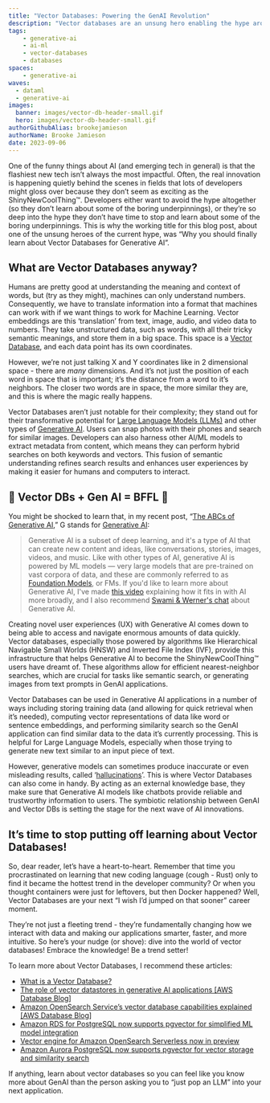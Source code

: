 ```yaml
---
title: "Vector Databases: Powering the GenAI Revolution"
description: "Vector databases are an unsung hero enabling the hype around generative AI. Learn how vector databases provide the infrastructure for UX like semantic search, accurately customizing LLMs, and why mastering Vector DBs can make you a GenAI trendsetter."
tags:
    - generative-ai
    - ai-ml
    - vector-databases
    - databases
spaces:
    - generative-ai
waves:
  - dataml
  - generative-ai
images:
  banner: images/vector-db-header-small.gif
  hero: images/vector-db-header-small.gif
authorGithubAlias: brookejamieson
authorName: Brooke Jamieson
date: 2023-09-06
---
```

One of the funny things about AI (and emerging tech in general) is that the flashiest new tech isn’t always the most impactful. Often, the real innovation is happening quietly behind the scenes in fields that lots of developers might gloss over because they don’t seem as exciting as the ShinyNewCoolThing™. Developers either want to avoid the hype altogether (so they don’t learn about some of the boring underpinnings), or they’re so deep into the hype they don’t have time to stop and learn about some of the boring underpinnings. This is why the working title for this blog post, about one of the unsung heroes of the current hype, was “Why you should finally learn about Vector Databases for Generative AI”. 

## What are Vector Databases anyway?

Humans are pretty good at understanding the meaning and context of words, but (try as they might), machines can only understand numbers. Consequently, we have to translate information into a format that machines can work with if we want things to work for Machine Learning. Vector embeddings are this ‘translation’ from text, image, audio, and video data to numbers. They take unstructured data, such as words, with all their tricky semantic meanings, and store them in a big space. This space is a [Vector Database](/posts/the-abcs-of-generative-ai#v-is-for-vector-databases), and each data point has its own coordinates.

However, we’re not just talking X and Y coordinates like in 2 dimensional space - there are *many* dimensions. And it’s not just the position of each word in space that is important; it’s the distance from a word to it’s neighbors. The closer two words are in space, the more similar they are, and this is where the magic really happens. 

Vector Databases aren’t just notable for their complexity; they stand out for their transformative potential for [Large Language Models (LLMs)](/posts/the-abcs-of-generative-ai#l-is-for-large-language-models) and other types of [Generative AI](/posts/the-abcs-of-generative-ai#g-is-for-generative-ai). Users can snap photos with their phones and search for similar images. Developers can also harness other AI/ML models to extract metadata from content, which means they can perform hybrid searches on both keywords and vectors. This fusion of semantic understanding refines search results and enhances user experiences by making it easier for humans and computers to interact. 

## 💖 Vector DBs + Gen AI = BFFL 💖

You might be shocked to learn that, in my recent post, “[The ABCs of Generative AI](/posts/the-abcs-of-generative-ai),” G stands for [Generative AI](/posts/the-abcs-of-generative-ai#g-is-for-generative-ai):

>Generative AI is a subset of deep learning, and it's a type of AI that can create new content and ideas, like conversations, stories, images, videos, and music. Like with other types of AI, generative AI is powered by ML models — very large models that are pre-trained on vast corpora of data, and these are commonly referred to as [Foundation Models](/posts/the-abcs-of-generative-ai#f-is-for-foundation-models), or FMs. If you'd like to learn more about Generative AI, I've made [this video](https://www.linkedin.com/feed/update/urn:li:activity:7092570822602575872/) explaining how it fits in with AI more broadly, and I also recommend [Swami & Werner's chat](https://www.youtube.com/watch?v=dBzCGcwYCJo) about Generative AI.


Creating novel user experiences (UX) with Generative AI comes down to being able to access and navigate enormous amounts of data quickly. Vector databases, especially those powered by algorithms like Hierarchical Navigable Small Worlds (HNSW) and Inverted File Index (IVF), provide this infrastructure that helps Generative AI to become the ShinyNewCoolThing™ users have dreamt of. These algorithms allow for efficient nearest-neighbor searches, which are crucial for tasks like semantic search, or generating images from text prompts in GenAI applications. 

Vector Databases can be used in Generative AI applications in a number of ways including storing training data (and allowing for quick retrieval when it’s needed), computing vector representations of data like word or sentence embeddings, and performing similarity search so the GenAI application can find similar data to the data it’s currently processing. This is helpful for Large Language Models, especially when those trying to generate new text similar to an input piece of text. 

However, generative models can sometimes produce inaccurate or even misleading results, called ‘[hallucinations](/posts/the-abcs-of-generative-ai#h-is-for-hallucination)’. This is where Vector Databases can also come in handy. By acting as an external knowledge base, they make sure that Generative AI models like chatbots provide reliable and trustworthy information to users. The symbiotic relationship between GenAI and Vector DBs is setting the stage for the next wave of AI innovations. 

## It’s time to stop putting off learning about Vector Databases!

So, dear reader, let’s have a heart-to-heart. Remember that time you procrastinated on learning that new coding language (cough - Rust) only to find it became the hottest trend in the developer community? Or when you thought containers were just for leftovers, but then Docker happened? Well, Vector Databases are your next “I wish I’d jumped on that sooner” career moment. 

They’re not just a fleeting trend - they’re fundamentally changing how we interact with data and making our applications smarter, faster, and more intuitive. So here’s your nudge (or shove): dive into the world of vector databases! Embrace the knowledge! Be a trend setter! 

To learn more about Vector Databases, I recommend these articles:

* [What is a Vector Database?](https://aws.amazon.com/what-is/vector-databases/)
* [The role of vector datastores in generative AI applications [AWS Database Blog]](https://aws.amazon.com/blogs/database/the-role-of-vector-datastores-in-generative-ai-applications/)
* [Amazon OpenSearch Service’s vector database capabilities explained [AWS Database Blog]](https://aws.amazon.com/blogs/big-data/amazon-opensearch-services-vector-database-capabilities-explained/)
* [Amazon RDS for PostgreSQL now supports pgvector for simplified ML model integration](https://aws.amazon.com/about-aws/whats-new/2023/05/amazon-rds-postgresql-pgvector-ml-model-integration/)
* [Vector engine for Amazon OpenSearch Serverless now in preview](https://aws.amazon.com/about-aws/whats-new/2023/07/vector-engine-amazon-opensearch-serverless-preview/)
* [Amazon Aurora PostgreSQL now supports pgvector for vector storage and similarity search](https://aws.amazon.com/about-aws/whats-new/2023/07/amazon-aurora-postgresql-pgvector-vector-storage-similarity-search/)

If anything, learn about vector databases so you can feel like you know more about GenAI than the person asking you to “just pop an LLM” into your next application. 

